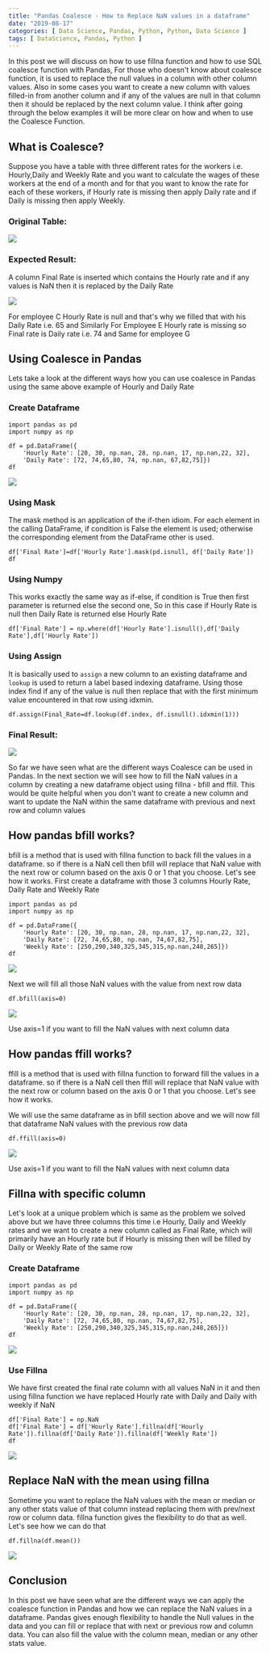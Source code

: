 ```yaml
---
title: "Pandas Coalesce - How to Replace NaN values in a dataframe"
date: "2019-08-17"
categories: [ Data Science, Pandas, Python, Python, Data Science ]
tags: [ DataScience, Pandas, Python ]
---
```


In this post we will discuss on how to use fillna function and how to use SQL coalesce function with Pandas, For those who doesn't know about coalesce function, it is used to replace the null values in a column with other column values. Also in some cases you want to create a new column with values filled-in from another column and if any of the values are null in that column then it should be replaced by the next column value. I think after going through the below examples it will be more clear on how and when to use the Coalesce Function.

## **What is Coalesce?**

Suppose you have a table with three different rates for the workers i.e. Hourly,Daily and Weekly Rate and you want to calculate the wages of these workers at the end of a month and for that you want to know the rate for each of these workers, if Hourly rate is missing then apply Daily rate and if Daily is missing then apply Weekly.

### **Original Table:**

![](/images/2019/08/image-15.png)

### **Expected Result:**

A column Final Rate is inserted which contains the Hourly rate and if any values is NaN then it is replaced by the Daily Rate

![](/images/2019/08/image-16.png)

For employee C Hourly Rate is null and that's why we filled that with his Daily Rate i.e. 65 and Similarly For Employee E Hourly rate is missing so Final rate is Daily rate i.e. 74 and Same for employee G

## **Using Coalesce in Pandas**

Lets take a look at the different ways how you can use coalesce in Pandas using the same above example of Hourly and Daily Rate

### **Create Dataframe**

```
import pandas as pd
import numpy as np

df = pd.DataFrame({
    'Hourly Rate': [20, 30, np.nan, 28, np.nan, 17, np.nan,22, 32],
    'Daily Rate': [72, 74,65,80, 74, np.nan, 67,82,75]})
df
```

![](/images/2019/08/image-17.png)

### **Using Mask**

The mask method is an application of the if-then idiom. For each element in the calling DataFrame, if condition is False the element is used; otherwise the corresponding element from the DataFrame other is used.

```
df['Final Rate']=df['Hourly Rate'].mask(pd.isnull, df['Daily Rate'])
df
```

### **Using Numpy**

This works exactly the same way as if-else, if condition is True then first parameter is returned else the second one, So in this case if Hourly Rate is null then Daily Rate is returned else Hourly Rate

```
df['Final Rate'] = np.where(df['Hourly Rate'].isnull(),df['Daily Rate'],df['Hourly Rate'])
```

### **Using Assign**

It is basically used to `assign` a new column to an existing dataframe and `lookup` is used to return a label based indexing dataframe. Using those index find if any of the value is null then replace that with the first minimum value encountered in that row using idxmin.

```
df.assign(Final_Rate=df.lookup(df.index, df.isnull().idxmin(1)))
```

### **Final Result**:

![](/images/2019/08/image-24.png)

So far we have seen what are the different ways Coalesce can be used in Pandas. In the next section we will see how to fill the NaN values in a column by creating a new dataframe object using fillna - bfill and ffill. This would be quite helpful when you don't want to create a new column and want to update the NaN within the same dataframe with previous and next row and column values

## **How pandas bfill works?**

bfill is a method that is used with fillna function to back fill the values in a dataframe. so if there is a NaN cell then bfill will replace that NaN value with the next row or column based on the axis 0 or 1 that you choose. Let's see how it works. First create a dataframe with those 3 columns Hourly Rate, Daily Rate and Weekly Rate

```
import pandas as pd
import numpy as np

df = pd.DataFrame({
    'Hourly Rate': [20, 30, np.nan, 28, np.nan, 17, np.nan,22, 32],
    'Daily Rate': [72, 74,65,80, np.nan, 74,67,82,75],
    'Weekly Rate': [250,290,340,325,345,315,np.nan,248,265]})
df
```

![](/images/2019/08/image-21.png)

Next we will fill all those NaN values with the value from next row data

```
df.bfill(axis=0)
```

![](/images/2019/08/image-19.png)

Use axis=1 if you want to fill the NaN values with next column data

## **How pandas ffill works?**

ffill is a method that is used with fillna function to forward fill the values in a dataframe. so if there is a NaN cell then ffill will replace that NaN value with the next row or column based on the axis 0 or 1 that you choose. Let's see how it works.

We will use the same dataframe as in bfill section above and we will now fill that dataframe NaN values with the previous row data

```
df.ffill(axis=0)
```

![](/images/2019/08/image-20.png)

Use axis=1 if you want to fill the NaN values with next column data

## **Fillna with specific column**

Let's look at a unique problem which is same as the problem we solved above but we have three columns this time i.e Hourly, Daily and Weekly rates and we want to create a new column called as Final Rate, which will primarily have an Hourly rate but if Hourly is missing then will be filled by Daily or Weekly Rate of the same row

### **Create Dataframe**

```
import pandas as pd
import numpy as np

df = pd.DataFrame({
    'Hourly Rate': [20, 30, np.nan, 28, np.nan, 17, np.nan,22, 32],
    'Daily Rate': [72, 74,65,80, np.nan, 74,67,82,75],
    'Weekly Rate': [250,290,340,325,345,315,np.nan,248,265]})
df
```

![](/images/2019/08/image-22.png)

### **Use Fillna**

We have first created the final rate column with all values NaN in it and then using fillna function we have replaced Hourly rate with Daily and Daily with weekly if NaN

```
df['Final Rate'] = np.NaN
df['Final Rate'] = df['Hourly Rate'].fillna(df['Hourly Rate']).fillna(df['Daily Rate']).fillna(df['Weekly Rate'])
df
```

![](/images/2019/08/image-23.png)

## **Replace NaN with the mean using fillna**

Sometime you want to replace the NaN values with the mean or median or any other stats value of that column instead replacing them with prev/next row or column data. fillna function gives the flexibility to do that as well. Let's see how we can do that

```
df.fillna(df.mean())
```

![](/images/2019/08/image-25.png)

## **Conclusion**

In this post we have seen what are the different ways we can apply the coalesce function in Pandas and how we can replace the NaN values in a dataframe. Pandas gives enough flexibility to handle the Null values in the data and you can fill or replace that with next or previous row and column data. You can also fill the value with the column mean, median or any other stats value.
